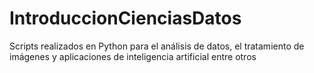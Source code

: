 # IntroduccionCienciasDatos
Scripts realizados en Python para el análisis de datos, el tratamiento de imágenes y aplicaciones de inteligencia artificial entre otros

